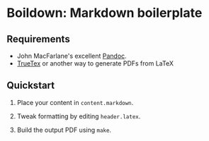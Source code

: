 # Boildown: Markdown boilerplate

## Requirements

- John MacFarlane's excellent [Pandoc](http://johnmacfarlane.net/pandoc/).
- [TrueTex](http://www.truetex.com/) or another way to generate PDFs from LaTeX

## Quickstart

1. Place your content in `content.markdown`.

2. Tweak formatting by editing `header.latex`.

3. Build the output PDF using `make`.
